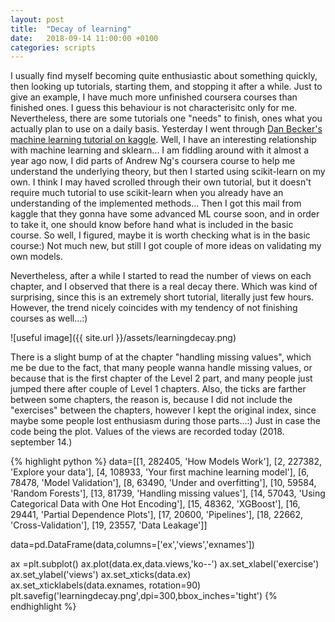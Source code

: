 ```yaml
---
layout: post
title:  "Decay of learning"
date:   2018-09-14 11:00:00 +0100
categories: scripts
---
```


I usually find myself becoming quite enthusiastic about something quickly, then looking up tutorials, starting them, and stopping it after a while. Just to give an example, I have much more unfinished coursera courses than finished ones.  I guess this behaviour is not characterisitc only for me. Nevertheless, there are some tutorials one "needs" to finish, ones what you actually plan to use on a daily basis. Yesterday I went through [Dan Becker's machine learning tutorial on kaggle](https://www.kaggle.com/learn/machine-learning). Well, I have an interesting relationship with machine learning and sklearn... I am fiddling around with it almost a year ago now, I did parts of Andrew Ng's coursera course to help me understand the underlying theory, but then I started using scikit-learn on my own. I think I may haved scrolled through their own tutorial, but it doesn't require much tutorial to use scikit-learn when you already have an understanding of the implemented methods... Then I got this mail from kaggle that they gonna have some advanced ML course soon, and in order to take it, one should know before hand what is included in the basic course. So well, I figured, maybe it is worth checking what is in the basic course:) Not much new, but still I got couple of more ideas on validating my own models.

Nevertheless, after a while I started to read the number of views on each chapter, and I observed that there is a real decay there. Which was kind of surprising, since this is an extremely short tutorial, literally just few hours. However, the trend nicely coincides with my tendency of not finishing courses as well...:) 


![useful image]({{ site.url }}/assets/learningdecay.png)

There is a slight bump of at the chapter "handling missing values", which me be due to the fact, that many people wanna handle missing values, or because that is the first chapter of the Level 2 part, and many people just jumped there after couple of Level 1 chapters. Also, the ticks are farther between some chapters, the reason is, because I did not include the "exercises" between the chapters, however I kept the original index, since maybe some people lost enthusiasm during those parts...:) Just in case the code being the plot. Values of the views are recorded today (2018. september 14.)

{% highlight python %}
data=[[1, 282405,  'How Models Work'],
[2, 227382,  'Explore your data'],
[4, 108933,  'Your first machine learning model'],
[6, 78478,  'Model Validation'],
[8, 63490,   'Under and overfitting'],
[10, 59584,  'Random Forests'],
[13, 81739,  'Handling missing values'],
[14, 57043,  'Using Categorical Data with One Hot Encoding'],
[15, 48362,  'XGBoost'],
[16, 29441,  'Partial Dependence Plots'],
[17, 20600,  'Pipelines'],
[18, 22662,  'Cross-Validation'],
[19, 23557,  'Data Leakage']]

data=pd.DataFrame(data,columns=['ex','views','exnames'])

ax =plt.subplot()
ax.plot(data.ex,data.views,'ko--')
ax.set_xlabel('exercise')
ax.set_ylabel('views')
ax.set_xticks(data.ex)
ax.set_xticklabels(data.exnames, rotation=90)
plt.savefig('learningdecay.png',dpi=300,bbox_inches='tight')
{% endhighlight %}


